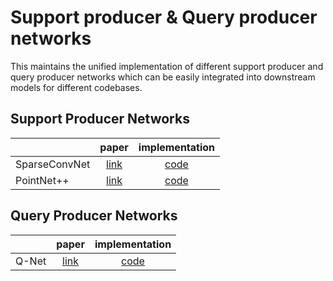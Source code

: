 # Support producer & Query producer networks

This maintains the unified implementation of different support producer and query producer networks which can be easily integrated
into downstream models for different codebases.

## Support Producer Networks
|                                             |paper| implementation | 
|---------------------------------------------|:----------:|:-------:|
| SparseConvNet |[link](https://arxiv.org/pdf/1706.01307.pdf)| [code](eqnet/models/support_producer/spconv_backbone.py) |
| PointNet++ | [link](https://arxiv.org/pdf/1706.02413.pdf) | [code](eqnet/models/support_producer/pointnet2_backbone.py) |

## Query Producer Networks
|                                             |paper| implementation | 
|---------------------------------------------|:----------:|:-------:|
| Q-Net |[link](https://arxiv.org/pdf/2203.01252.pdf)| [code](eqnet/models/query_producer/qnet.py) |
